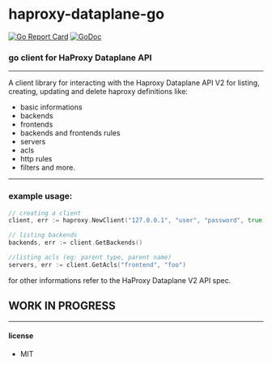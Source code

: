 # haproxy-dataplane-go

[![Go Report Card](https://goreportcard.com/badge/github.com/Allan-Nava/haproxy-dataplane-go)](https://goreportcard.com/report/github.com/Allan-Nava/haproxy-dataplane-go)
[![GoDoc](https://godoc.org/github.com/Allan-Nava/haproxy-dataplane-go?status.svg)](https://godoc.org/github.com/Allan-Nava/haproxy-dataplane-go)

### go client for HaProxy Dataplane API

------------

A client library for interacting with the Haproxy Dataplane API V2 for 
listing, creating, updating and delete haproxy definitions like:

 - basic informations
 - backends
 - frontends
 -  backends and frontends rules
 -  servers
 - acls
 - http rules
 - filters
 and more.

------------

### example usage:

```go
// creating a client
client, err := haproxy.NewClient("127.0.0.1", "user", "password", true)

// listing backends
backends, err := client.GetBackends()

//listing acls (eg: parent type, parent name)
servers, err := client.GetAcls("frontend", "foo")
```

for other informations refer to the HaProxy Dataplane V2 API spec.

## WORK IN PROGRESS

------------
#### license 
- MIT

